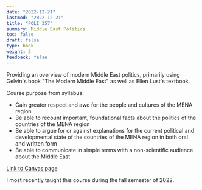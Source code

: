 ```yaml
---
date: "2022-12-21"
lastmod: "2022-12-21"
title: "POLI 357"
summary: Middle East Politics
toc: false
draft: false
type: book
weight: 2
feedback: false
---
```


Providing an overview of modern Middle East politics, primarily using Gelvin's book "The Modern Middle East" as well as Ellen Lust's textbook. 

Course purpose from syllabus:

- Gain greater respect and awe for the people and cultures of the MENA region
- Be able to recount important, foundational facts about the politics of the countries of the MENA region
- Be able to argue for or against explanations for the current political and developmental state of the countries of the MENA region in both oral and written form
- Be able to communicate in simple terms with a non-scientific audience about the Middle East

[Link to Canvas page](https://byu.instructure.com/courses/15561)

I most recently taught this course during the fall semester of 2022.
